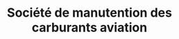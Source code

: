 ---
title: "Société de manutention des carburants aviation"
url: /athis-mons/societe-de-manutention-des-carburants-aviation/
shop: Treibstoff
---